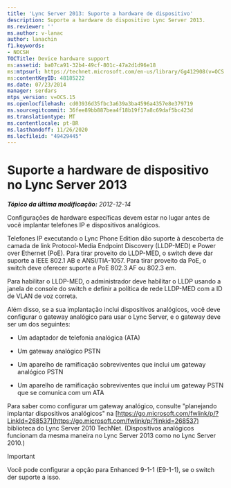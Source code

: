 ```yaml
---
title: 'Lync Server 2013: Suporte a hardware de dispositivo'
description: Suporte a hardware do dispositivo Lync Server 2013.
ms.reviewer: ''
ms.author: v-lanac
author: lanachin
f1.keywords:
- NOCSH
TOCTitle: Device hardware support
ms:assetid: ba07ca91-32b4-49cf-801c-47a2d1d96e18
ms:mtpsurl: https://technet.microsoft.com/en-us/library/Gg412908(v=OCS.15)
ms:contentKeyID: 48185222
ms.date: 07/23/2014
manager: serdars
mtps_version: v=OCS.15
ms.openlocfilehash: cd03936d35fbc3a639a3ba4596a4357e8e379719
ms.sourcegitcommit: 36fee89bb887bea4f18b19f17a8c69daf5bc423d
ms.translationtype: MT
ms.contentlocale: pt-BR
ms.lasthandoff: 11/26/2020
ms.locfileid: "49429445"
---
```

# <a name="device-hardware-support-in-lync-server-2013"></a>Suporte a hardware de dispositivo no Lync Server 2013

<div data-xmlns="http://www.w3.org/1999/xhtml">

<div class="topic" data-xmlns="http://www.w3.org/1999/xhtml" data-msxsl="urn:schemas-microsoft-com:xslt" data-cs="https://msdn.microsoft.com/">

<div data-asp="https://msdn2.microsoft.com/asp">



</div>

<div id="mainSection">

<div id="mainBody">

<span> </span>

_**Tópico da última modificação:** 2012-12-14_

Configurações de hardware específicas devem estar no lugar antes de você implantar telefones IP e dispositivos analógicos.

Telefones IP executando o Lync Phone Edition dão suporte à descoberta de camada de link Protocol-Media Endpoint Discovery (LLDP-MED) e Power over Ethernet (PoE). Para tirar proveito do LLDP-MED, o switch deve dar suporte a IEEE 802.1 AB e ANSI/TIA-1057. Para tirar proveito da PoE, o switch deve oferecer suporte a PoE 802.3 AF ou 802.3 em.

Para habilitar o LLDP-MED, o administrador deve habilitar o LLDP usando a janela de console do switch e definir a política de rede LLDP-MED com a ID de VLAN de voz correta.

Além disso, se a sua implantação inclui dispositivos analógicos, você deve configurar o gateway analógico para usar o Lync Server, e o gateway deve ser um dos seguintes:

  - Um adaptador de telefonia analógica (ATA)

  - Um gateway analógico PSTN

  - Um aparelho de ramificação sobreviventes que inclui um gateway analógico PSTN

  - Um aparelho de ramificação sobreviventes que inclui um gateway PSTN que se comunica com um ATA

Para saber como configurar um gateway analógico, consulte "planejando implantar dispositivos analógicos" na [https://go.microsoft.com/fwlink/p/?LinkId=268537](https://go.microsoft.com/fwlink/p/?linkid=268537) biblioteca do Lync Server 2010 TechNet. (Dispositivos analógicos funcionam da mesma maneira no Lync Server 2013 como no Lync Server 2010.)

<div>


> [!IMPORTANT]  
> Você pode configurar a opção para Enhanced 9-1-1 (E9-1-1), se o switch der suporte a isso.



</div>

</div>

<span> </span>

</div>

</div>

</div>

